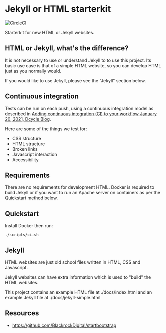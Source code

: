 Jekyll or HTML starterkit
=====

[![CircleCI](https://circleci.com/gh/dcycle/starterkit-jekyll/tree/master.svg?style=svg)](https://circleci.com/gh/dcycle/starterkit-jekyll/tree/master)

Starterkit for new HTML or Jekyll websites.

HTML or Jekyll, what's the difference?
-----

It is not necessary to use or understand Jekyll to to use this project. Its basic use case is that of a simple HTML website, so you can develop HTML just as you normally would.

If you would like to use Jekyll, please see the "Jekyll" section below.

Continuous integration
-----

Tests can be run on each push, using a continuous integration model as described in [Adding continuous integration (CI) to your workflow
January 20, 2021, Dcycle Blog](https://blog.dcycle.com/blog/2021-01-20/ci/).

Here are some of the things we test for:

* CSS structure
* HTML structure
* Broken links
* Javascript interaction
* Accessibility

Requirements
-----

There are no requirements for development HTML. Docker is required to build Jekyll or if you want to run an Apache server on containers as per the Quickstart method below.

Quickstart
-----

Install Docker then run:

    ./scripts/ci.sh

Jekyll
-----

HTML websites are just old school files written in HTML, CSS and Javascript.

Jekyll websites can have extra information which is used to "build" the HTML websites.

This project contains an example HTML file at ./docs/index.html and an example Jekyll file at ./docs/jekyll-simple.html

Resources
-----

* https://github.com/BlackrockDigital/startbootstrap
